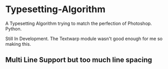 # Typesetting-Algorithm
A Typesetting Algorithm trying to match the perfection of Photoshop. Python.

Still In Development. The Textwarp module wasn't good enough for me so making this.

## Multi Line Support but too much line spacing
